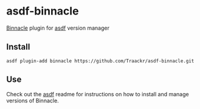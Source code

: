 # asdf-binnacle

[Binnacle](https://github.com/Traackr/binnacle) plugin for [asdf](https://github.com/asdf-vm/asdf) version manager

## Install

```
asdf plugin-add binnacle https://github.com/Traackr/asdf-binnacle.git
```

## Use

Check out the [asdf](https://github.com/asdf-vm/asdf) readme for instructions on how to install and manage versions of Binnacle.